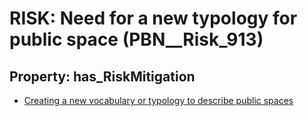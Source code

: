 # RISK: __Need for a new typology for public space__ (PBN__Risk_913)

## Property: has_RiskMitigation

* [Creating a new vocabulary or typology to describe public spaces](PBN__RiskMitigation_1259)

